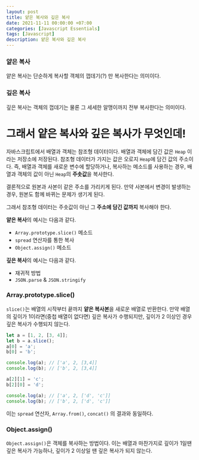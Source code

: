```yaml
---
layout: post
title: 얕은 복사와 깊은 복사
date: 2021-11-11 00:00:00 +07:00
categories: [Javascript Essentials]
tags: [Javascript]
description: 얕은 복사와 깊은 복사
---
```


### 얕은 복사

얕은 복사는 단순하게 복사할 객체의 껍데기(?) 만 복사한다는 의미이다.

### 깊은 복사

깊은 복사는 객체의 껍데기는 물론 그 세세한 알맹이까지 전부 복사한다는 의미이다.

# 그래서 얕은 복사와 깊은 복사가 무엇인데!

자바스크립트에서 배열과 객체는 참조형 데이터이다. 배열과 객체에 담긴 값은 `Heap` 이라는 저장소에 저장된다. 참조형 데이터가 가지는 값은 오로지 `Heap`에 담긴 값의 주소이다. 즉, 배열과 객체를 새로운 변수에 할당하거나, 복사하는 메소드를 사용하는 경우, 배열과 객체의 값이 아닌 `Heap`의 **주솟값**을 복사한다.

결론적으로 원본과 사본이 같은 주소를 가리키게 된다. 만약 사본에서 변경이 발생하는 경우, 원본도 함께 바뀌는 문제가 생기게 된다.

그래서 참조형 데이터는 주솟값이 아닌 그 **주소에 담긴 값까지** 복사해야 한다.

**얕은 복사**의 예시는 다음과 같다.

- `Array.prototype.slice()` 메소드
- `spread` 연산자를 통한 복사
- `Object.assign()` 메소드

**깊은 복사**의 예시는 다음과 같다.

- 재귀적 방법
- `JSON.parse` & `JSON.stringify`

### Array.prototype.slice()

`slice()`는 배열의 시작부터 끝까지 **얕은 복사본**을 새로운 배열로 반환한다. 만약 배열의 깊이가 1이라면(중첩 배열이 없다면) 깊은 복사가 수행되지만, 깊이가 2 이상인 경우 깊은 복사가 수행되지 않는다.

```js
let a = [1, 2, [3, 4]];
let b = a.slice();
a[0] = 'a';
b[0] = 'b';

console.log(a); // ['a', 2, [3,4]]
console.log(b); // ['b', 2, [3,4]]

a[2][1] = 'c';
b[2][0] = 'd';

console.log(a); // ['a', 2, ['d', 'c']]
console.log(b); // ['b', 2, ['d', 'c']]
```

이는 `spread` 연산자, `Array.from()`, `concat()` 의 결과와 동일하다.

### Object.assign()

`Object.assign()`은 객체를 복사하는 방법이다. 이는 배열과 마찬가지로 깊이가 1일땐 깊은 복사가 가능하나, 깊이가 2 이상일 땐 깊은 복사가 되지 않는다.
